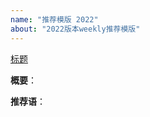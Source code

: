 ```yaml
---
name: "推荐模版 2022"
about: "2022版本weekly推荐模版"
---
```

[标题](链接)

**概要**：

<!-- 针对内容写一份梗概，大致说明文章立意、关键点以及结论，让读者对可以收获到的内容有一个预期 （如果有同类竞品的对比，技术优劣式的分析，也可以在这里呈现）-->

**推荐语**：

<!-- 从个人角度出发，结合行业趋势、或者实际落地业务，去做相应的解读，并且可以结合开发者本身的成长聊一聊（重观点输出，观点请加粗、高亮）-->
